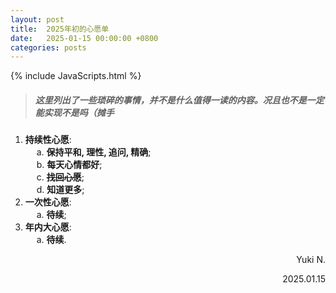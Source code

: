 ```yaml
---
layout: post
title:  2025年初的心愿单
date:   2025-01-15 00:00:00 +0800
categories: posts
---
```


{% include JavaScripts.html %}

> ##### 这里列出了一些琐碎的事情，并不是什么值得一读的内容。况且也不是一定能实现不是吗（摊手 #####

1. **持续性心愿**:  
&emsp; a. **保持平和, 理性, 追问, 精确**;  
&emsp; b. **每天心情都好**;  
&emsp; c. ~~**找回心愿**~~;  
&emsp; d. **知道更多**;  
1. **一次性心愿**:  
&emsp; a. **待续**;  
1. **年内大心愿**:  
&emsp; a. **待续**.  

<p align="right">Yuki N.</p>
<p align="right">2025.01.15</p>

